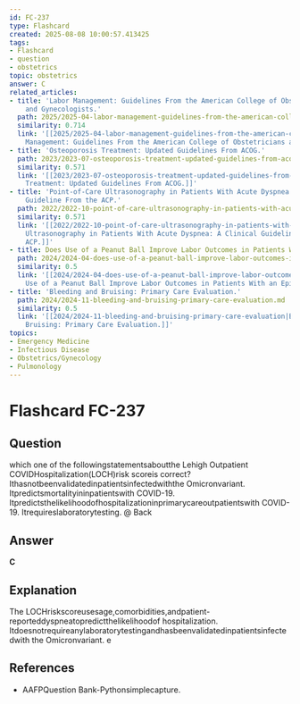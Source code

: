 ```yaml
---
id: FC-237
type: Flashcard
created: 2025-08-08 10:00:57.413425
tags:
- Flashcard
- question
- obstetrics
topic: obstetrics
answer: C
related_articles:
- title: 'Labor Management: Guidelines From the American College of Obstetricians
    and Gynecologists.'
  path: 2025/2025-04-labor-management-guidelines-from-the-american-college-of-obs.md
  similarity: 0.714
  link: '[[2025/2025-04-labor-management-guidelines-from-the-american-college-of-obs|Labor
    Management: Guidelines From the American College of Obstetricians and Gynecologists.]]'
- title: 'Osteoporosis Treatment: Updated Guidelines From ACOG.'
  path: 2023/2023-07-osteoporosis-treatment-updated-guidelines-from-acog.md
  similarity: 0.571
  link: '[[2023/2023-07-osteoporosis-treatment-updated-guidelines-from-acog|Osteoporosis
    Treatment: Updated Guidelines From ACOG.]]'
- title: 'Point-of-Care Ultrasonography in Patients With Acute Dyspnea: A Clinical
    Guideline From the ACP.'
  path: 2022/2022-10-point-of-care-ultrasonography-in-patients-with-acute-dyspnea.md
  similarity: 0.571
  link: '[[2022/2022-10-point-of-care-ultrasonography-in-patients-with-acute-dyspnea|Point-of-Care
    Ultrasonography in Patients With Acute Dyspnea: A Clinical Guideline From the
    ACP.]]'
- title: Does Use of a Peanut Ball Improve Labor Outcomes in Patients With an Epidural?
  path: 2024/2024-04-does-use-of-a-peanut-ball-improve-labor-outcomes-in-patients.md
  similarity: 0.5
  link: '[[2024/2024-04-does-use-of-a-peanut-ball-improve-labor-outcomes-in-patients|Does
    Use of a Peanut Ball Improve Labor Outcomes in Patients With an Epidural?]]'
- title: 'Bleeding and Bruising: Primary Care Evaluation.'
  path: 2024/2024-11-bleeding-and-bruising-primary-care-evaluation.md
  similarity: 0.5
  link: '[[2024/2024-11-bleeding-and-bruising-primary-care-evaluation|Bleeding and
    Bruising: Primary Care Evaluation.]]'
topics:
- Emergency Medicine
- Infectious Disease
- Obstetrics/Gynecology
- Pulmonology
---
```


# Flashcard FC-237

## Question

which one of the followingstatementsaboutthe Lehigh Outpatient COVIDHospitalization(LOCH)risk scoreis correct? Ithasnotbeenvalidatedinpatientsinfectedwiththe Omicronvariant. Itpredictsmortalityininpatientswith COVID-19. Itpredictsthelikelihoodofhospitalizationinprimarycareoutpatientswith COVID-19. Itrequireslaboratorytesting. @ Back

## Answer

**C**

## Explanation

The LOCHriskscoreusesage,comorbidities,andpatient-reporteddyspneatopredictthelikelihoodof hospitalization. Itdoesnotrequireanylaboratorytestingandhasbeenvalidatedinpatientsinfectedwith the Omicronvariant. e

## References

- AAFPQuestion Bank-Pythonsimplecapture.

